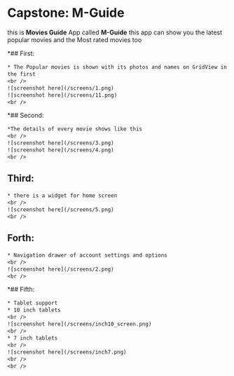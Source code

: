 # Capstone: M-Guide
this is __Movies Guide__ App called **M-Guide**
	this app can show you the latest popular movies and the Most rated movies too 
	
*## First:

	* The Popular movies is shown with its photos and names on GridView in the first 
	<br />
	![screenshot here](/screens/1.png)
	![screenshot here](/screens/11.png)
	<br />
*## Second:

	*The details of every movie shows like this
	<br />
	![screenshot here](/screens/3.png)
	![screenshot here](/screens/4.png)
	<br />
## Third:

	* there is a widget for home screen
	<br />
	![screenshot here](/screens/5.png)
	<br />
## Forth:

	* Navigation drawer of account settings and options 
	<br />
	![screenshot here](/screens/2.png)
	<br />
*## Fifth:

	* Tablet support
	* 10 inch tablets
	<br />
	![screenshot here](/screens/inch10_screen.png)
	<br />
	* 7 inch tablets
	<br />
	![screenshot here](/screens/inch7.png)
	<br />
	<br />
	
	